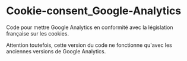 Cookie-consent_Google-Analytics
===============================

Code pour mettre Google Analytics en conformité avec la législation française sur les cookies.

Attention toutefois, cette version du code ne fonctionne qu'avec les anciennes versions de Google Analytics.

